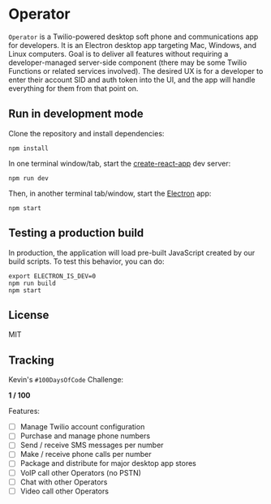 # Operator

`Operator` is a Twilio-powered desktop soft phone and communications app for developers. It is an Electron desktop app targeting Mac, Windows, and Linux computers. Goal is to deliver all features without requiring a developer-managed server-side component (there may be some Twilio Functions or related services involved). The desired UX is for a developer to enter their account SID and auth token into the UI, and the app will handle everything for them from that point on.

## Run in development mode

Clone the repository and install dependencies:

```
npm install
```

In one terminal window/tab, start the [create-react-app](https://github.com/facebook/create-react-app) dev server:

```
npm run dev
```

Then, in another terminal tab/window, start the [Electron](https://electronjs.org/) app:

```
npm start
```

## Testing a production build

In production, the application will load pre-built JavaScript created by our build scripts. To test this behavior, you can do:

```
export ELECTRON_IS_DEV=0
npm run build
npm start
```

## License

MIT

## Tracking

Kevin's `#100DaysOfCode` Challenge:

__1 / 100__

Features:

- [ ] Manage Twilio account configuration
- [ ] Purchase and manage phone numbers
- [ ] Send / receive SMS messages per number
- [ ] Make / receive phone calls per number
- [ ] Package and distribute for major desktop app stores
- [ ] VoIP call other Operators (no PSTN)
- [ ] Chat with other Operators
- [ ] Video call other Operators
